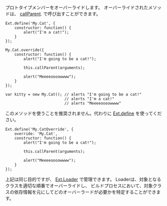 プロトタイプメンバーをオーバーライドします。 オーバーライドされたメソッドは、
<a href="#!/api/Ext.Base-method-callParent" rel="Ext.Base-method-callParent" class="docClass" >callParent</a>.
で呼び出すことができます。

    Ext.define('My.Cat', {
        constructor: function() {
            alert("I'm a cat!");
        }
    });

    My.Cat.override({
        constructor: function() {
            alert("I'm going to be a cat!");

            this.callParent(arguments);

            alert("Meeeeoooowwww");
        }
    });

    var kitty = new My.Cat(); // alerts "I'm going to be a cat!"
                              // alerts "I'm a cat!"
                              // alerts "Meeeeoooowwww"

このメソッドを使うことを推奨されません。代わりに
<a href="#!/api/Ext-method-define" rel="Ext-method-define" class="docClass" >Ext.define</a>
を使ってください。

    Ext.define('My.CatOverride', {
        override: 'My.Cat',
        constructor: function() {
            alert("I'm going to be a cat!");

            this.callParent(arguments);

            alert("Meeeeoooowwww");
        }
    });

上記は同じ目的ですが、
<a href="#!/api/Ext.Loader" rel="Ext.Loader" class="docClass" >Ext.Loader</a>
で管理できます。
Loaderは、対象となるクラスを適切な順番でオーバーライドし、
ビルドプロセスにおいて、対象クラスの依存情報を元にしてどのオーバーラードが必要かを特定することができます。

